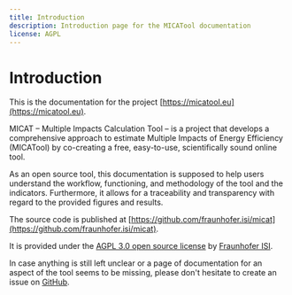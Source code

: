 ```yaml
---
title: Introduction
description: Introduction page for the MICATool documentation
license: AGPL
---
```


<!--
© 2024 - 2025 Fraunhofer-Gesellschaft e.V., München

SPDX-License-Identifier: AGPL-3.0-or-later
-->

# Introduction



This is the documentation for the project [https://micatool.eu](https://micatool.eu).

MICAT – Multiple Impacts Calculation Tool – is a project that develops a comprehensive approach to estimate Multiple 
Impacts of Energy Efficiency (MICATool) by co-creating a free, easy-to-use, scientifically sound online tool. 

As an open source tool, this documentation is supposed to help users understand the workflow, functioning, and 
methodology of the tool and the indicators. Furthermore, it allows for a traceability and transparency with regard to 
the provided figures and results.

The source code is published at [https://github.com/fraunhofer.isi/micat](https://github.com/fraunhofer.isi/micat).

It is provided under the [AGPL 3.0 open source license](https://github.com/fraunhofer-isi/micat/blob/main/LICENSES/AGPL-3.0-or-later.txt) by [Fraunhofer ISI](https://www.isi.fraunhofer.de/).

In case anything is still left unclear or a page of documentation for an aspect of the tool seems to be missing, 
please don't hesitate to create an issue on [GitHub](https://github.com/fraunhofer.isi/micat).
